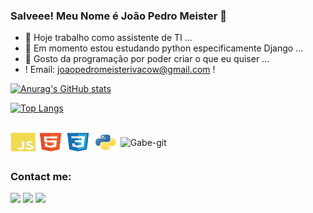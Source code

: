 ### Salveee! Meu Nome é João Pedro Meister 👋

- 🔭 Hoje trabalho como assistente de TI ...
- 🌱 Em momento estou estudando python especificamente Django ...
- 👯 Gosto da programação por poder criar o que eu quiser ...
- ! Email: joaopedromeisterivacow@gmail.com !


[![Anurag's GitHub stats](https://github-readme-stats.vercel.app/api?username=JoaoMeisterI&show_icons=true&theme=radical)](https://github.com/JoaoMeisterI/JoaoMeisterI/blob/main/README.md?plain=1)

[![Top Langs](https://github-readme-stats.vercel.app/api/top-langs/?username=JoaoMeisterI&theme=radical&layout=compact)](https://github.com/JoaoMeisterI/JoaoMeisterI)

<div style="display: inline_block"><br>
  <img align="center" alt="Gabe-Js" height="30" width="40" src="https://raw.githubusercontent.com/devicons/devicon/master/icons/javascript/javascript-plain.svg">
  <img align="center" alt="Gabe-HTML" height="30" width="40" src="https://raw.githubusercontent.com/devicons/devicon/master/icons/html5/html5-original.svg">
  <img align="center" alt="Gabe-CSS" height="30" width="40" src="https://raw.githubusercontent.com/devicons/devicon/master/icons/css3/css3-original.svg">
  <img align="center" alt="Gabe-Python" height="30" width="40" src="https://raw.githubusercontent.com/devicons/devicon/master/icons/python/python-original.svg">
  <img align="center" alt="Gabe-git" height="30" width="40" src="https://cdn.jsdelivr.net/gh/devicons/devicon/icons/git/git-original.svg">
</div>

##

<div> 
 
 ### Contact me: <br>
  <a href="https://www.instagram.com/joaopedro.meister/" target="_blank"><img src="https://img.shields.io/badge/-Instagram-%23E4405F?style=for-the-badge&logo=instagram&logoColor=white" target="_blank"></a>
  <a href = "mailto:joaopedromeisterivacow@gmail.com"><img src="https://img.shields.io/badge/-Gmail-%23333?style=for-the-badge&logo=gmail&logoColor=white" target="_blank"></a>
  <a href="https://www.linkedin.com/in/jo%C3%A3o-pedro-meister-ivacow-39642b252/" target="_blank"><img src="https://img.shields.io/badge/-LinkedIn-%230077B5?style=for-the-badge&logo=linkedin&logoColor=white" target="_blank"></a> 
  
</div>
